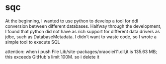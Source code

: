 # sqc
At the beginning, I wanted to use python to develop a tool for ddl conversion between different databases. 
Halfway through the development, I found that python did not have as rich support for different data drivers as jdbc, such as DatabaseMetadata. 
I didn’t want to waste code, so I wrote a simple tool to execute SQL



attention:
when i push File Lib/site-packages/oraociei11.dll,it is 135.63 MB; this exceeds GitHub's limit 100M.
so i delete it
